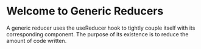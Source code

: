 # Welcome to Generic Reducers

A generic reducer uses the useReducer hook to tightly couple itself with its corresponding component. The purpose of its existence is to reduce the amount of code written.


